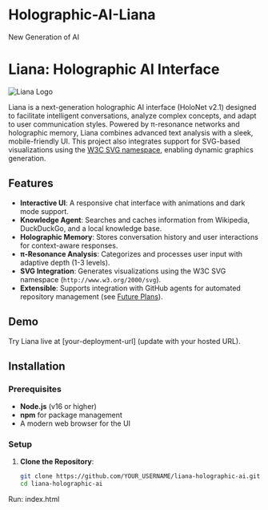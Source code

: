 # Holographic-AI-Liana
New Generation of AI
# Liana: Holographic AI Interface

![Liana Logo](assets/example.svg)

Liana is a next-generation holographic AI interface (HoloNet v2.1) designed to facilitate intelligent conversations, analyze complex concepts, and adapt to user communication styles. Powered by π-resonance networks and holographic memory, Liana combines advanced text analysis with a sleek, mobile-friendly UI. This project also integrates support for SVG-based visualizations using the [W3C SVG namespace](http://www.w3.org/2000/svg), enabling dynamic graphics generation.

## Features
- **Interactive UI**: A responsive chat interface with animations and dark mode support.
- **Knowledge Agent**: Searches and caches information from Wikipedia, DuckDuckGo, and a local knowledge base.
- **Holographic Memory**: Stores conversation history and user interactions for context-aware responses.
- **π-Resonance Analysis**: Categorizes and processes user input with adaptive depth (1-3 levels).
- **SVG Integration**: Generates visualizations using the W3C SVG namespace (`http://www.w3.org/2000/svg`).
- **Extensible**: Supports integration with GitHub agents for automated repository management (see [Future Plans](#future-plans)).

## Demo
Try Liana live at [your-deployment-url] (update with your hosted URL).

## Installation

### Prerequisites
- **Node.js** (v16 or higher)
- **npm** for package management
- A modern web browser for the UI

### Setup
1. **Clone the Repository**:
   ```bash
   git clone https://github.com/YOUR_USERNAME/liana-holographic-ai.git
   cd liana-holographic-ai
Run: index.html
